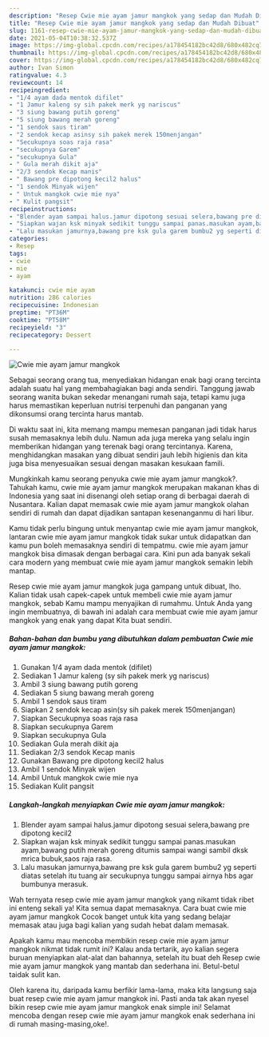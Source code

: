 ```yaml
---
description: "Resep Cwie mie ayam jamur mangkok yang sedap dan Mudah Dibuat"
title: "Resep Cwie mie ayam jamur mangkok yang sedap dan Mudah Dibuat"
slug: 1161-resep-cwie-mie-ayam-jamur-mangkok-yang-sedap-dan-mudah-dibuat
date: 2021-05-04T10:38:32.537Z
image: https://img-global.cpcdn.com/recipes/a178454182bc42d8/680x482cq70/cwie-mie-ayam-jamur-mangkok-foto-resep-utama.jpg
thumbnail: https://img-global.cpcdn.com/recipes/a178454182bc42d8/680x482cq70/cwie-mie-ayam-jamur-mangkok-foto-resep-utama.jpg
cover: https://img-global.cpcdn.com/recipes/a178454182bc42d8/680x482cq70/cwie-mie-ayam-jamur-mangkok-foto-resep-utama.jpg
author: Ivan Simon
ratingvalue: 4.3
reviewcount: 14
recipeingredient:
- "1/4 ayam dada mentok difilet"
- "1 Jamur kaleng sy sih pakek merk yg nariscus"
- "3 siung bawang putih goreng"
- "5 siung bawang merah goreng"
- "1 sendok saus tiram"
- "2 sendok kecap asinsy sih pakek merek 150menjangan"
- "Secukupnya soas raja rasa"
- "secukupnya Garem"
- "secukupnya Gula"
- " Gula merah dikit aja"
- "2/3 sendok Kecap manis"
- " Bawang pre dipotong kecil2 halus"
- "1 sendok Minyak wijen"
- " Untuk mangkok cwie mie nya"
- " Kulit pangsit"
recipeinstructions:
- "Blender ayam sampai halus.jamur dipotong sesuai selera,bawang pre dipotong kecil2"
- "Siapkan wajan ksk minyak sedikit tunggu sampai panas.masukan ayam,bawang putih merah goreng ditumis sampai wangi sambil dksk mrica bubuk,saos raja rasa."
- "Lalu masukan jamurnya,bawang pre ksk gula garem bumbu2 yg seperti diatas setelah itu tuang air secukupnya tunggu sampai airnya hbs agar bumbunya merasuk."
categories:
- Resep
tags:
- cwie
- mie
- ayam

katakunci: cwie mie ayam 
nutrition: 286 calories
recipecuisine: Indonesian
preptime: "PT36M"
cooktime: "PT58M"
recipeyield: "3"
recipecategory: Dessert

---
```



![Cwie mie ayam jamur mangkok](https://img-global.cpcdn.com/recipes/a178454182bc42d8/680x482cq70/cwie-mie-ayam-jamur-mangkok-foto-resep-utama.jpg)

Sebagai seorang orang tua, menyediakan hidangan enak bagi orang tercinta adalah suatu hal yang membahagiakan bagi anda sendiri. Tanggung jawab seorang  wanita bukan sekedar menangani rumah saja, tetapi kamu juga harus memastikan keperluan nutrisi terpenuhi dan panganan yang dikonsumsi orang tercinta harus mantab.

Di waktu  saat ini, kita memang mampu memesan panganan jadi tidak harus susah memasaknya lebih dulu. Namun ada juga mereka yang selalu ingin memberikan hidangan yang terenak bagi orang tercintanya. Karena, menghidangkan masakan yang dibuat sendiri jauh lebih higienis dan kita juga bisa menyesuaikan sesuai dengan masakan kesukaan famili. 



Mungkinkah kamu seorang penyuka cwie mie ayam jamur mangkok?. Tahukah kamu, cwie mie ayam jamur mangkok merupakan makanan khas di Indonesia yang saat ini disenangi oleh setiap orang di berbagai daerah di Nusantara. Kalian dapat memasak cwie mie ayam jamur mangkok olahan sendiri di rumah dan dapat dijadikan santapan kesenanganmu di hari libur.

Kamu tidak perlu bingung untuk menyantap cwie mie ayam jamur mangkok, lantaran cwie mie ayam jamur mangkok tidak sukar untuk didapatkan dan kamu pun boleh memasaknya sendiri di tempatmu. cwie mie ayam jamur mangkok bisa dimasak dengan berbagai cara. Kini pun ada banyak sekali cara modern yang membuat cwie mie ayam jamur mangkok semakin lebih mantap.

Resep cwie mie ayam jamur mangkok juga gampang untuk dibuat, lho. Kalian tidak usah capek-capek untuk membeli cwie mie ayam jamur mangkok, sebab Kamu mampu menyajikan di rumahmu. Untuk Anda yang ingin membuatnya, di bawah ini adalah cara membuat cwie mie ayam jamur mangkok yang enak yang dapat Kita buat sendiri.

<!--inarticleads1-->

##### Bahan-bahan dan bumbu yang dibutuhkan dalam pembuatan Cwie mie ayam jamur mangkok:

1. Gunakan 1/4 ayam dada mentok (difilet)
1. Sediakan 1 Jamur kaleng (sy sih pakek merk yg nariscus)
1. Ambil 3 siung bawang putih goreng
1. Sediakan 5 siung bawang merah goreng
1. Ambil 1 sendok saus tiram
1. Siapkan 2 sendok kecap asin(sy sih pakek merek 150menjangan)
1. Siapkan Secukupnya soas raja rasa
1. Siapkan secukupnya Garem
1. Siapkan secukupnya Gula
1. Sediakan  Gula merah dikit aja
1. Sediakan 2/3 sendok Kecap manis
1. Gunakan  Bawang pre dipotong kecil2 halus
1. Ambil 1 sendok Minyak wijen
1. Ambil  Untuk mangkok cwie mie nya
1. Sediakan  Kulit pangsit




<!--inarticleads2-->

##### Langkah-langkah menyiapkan Cwie mie ayam jamur mangkok:

1. Blender ayam sampai halus.jamur dipotong sesuai selera,bawang pre dipotong kecil2
1. Siapkan wajan ksk minyak sedikit tunggu sampai panas.masukan ayam,bawang putih merah goreng ditumis sampai wangi sambil dksk mrica bubuk,saos raja rasa.
1. Lalu masukan jamurnya,bawang pre ksk gula garem bumbu2 yg seperti diatas setelah itu tuang air secukupnya tunggu sampai airnya hbs agar bumbunya merasuk.




Wah ternyata resep cwie mie ayam jamur mangkok yang nikamt tidak ribet ini enteng sekali ya! Kita semua dapat memasaknya. Cara buat cwie mie ayam jamur mangkok Cocok banget untuk kita yang sedang belajar memasak atau juga bagi kalian yang sudah hebat dalam memasak.

Apakah kamu mau mencoba membikin resep cwie mie ayam jamur mangkok nikmat tidak rumit ini? Kalau anda tertarik, ayo kalian segera buruan menyiapkan alat-alat dan bahannya, setelah itu buat deh Resep cwie mie ayam jamur mangkok yang mantab dan sederhana ini. Betul-betul taidak sulit kan. 

Oleh karena itu, daripada kamu berfikir lama-lama, maka kita langsung saja buat resep cwie mie ayam jamur mangkok ini. Pasti anda tak akan nyesel bikin resep cwie mie ayam jamur mangkok enak simple ini! Selamat mencoba dengan resep cwie mie ayam jamur mangkok enak sederhana ini di rumah masing-masing,oke!.

